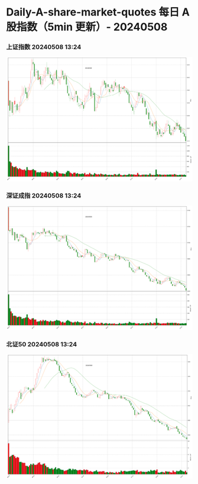 
# Daily-A-share-market-quotes 每日 A 股指数（5min 更新）- 20240508

### 上证指数 20240508 13:24
![](./fig/2024/5/20240508-sh000001.png)

### 深证成指 20240508 13:24
![](./fig/2024/5/20240508-sz399001.png)

### 北证50 20240508 13:24
![](./fig/2024/5/20240508-bj899050.png)
